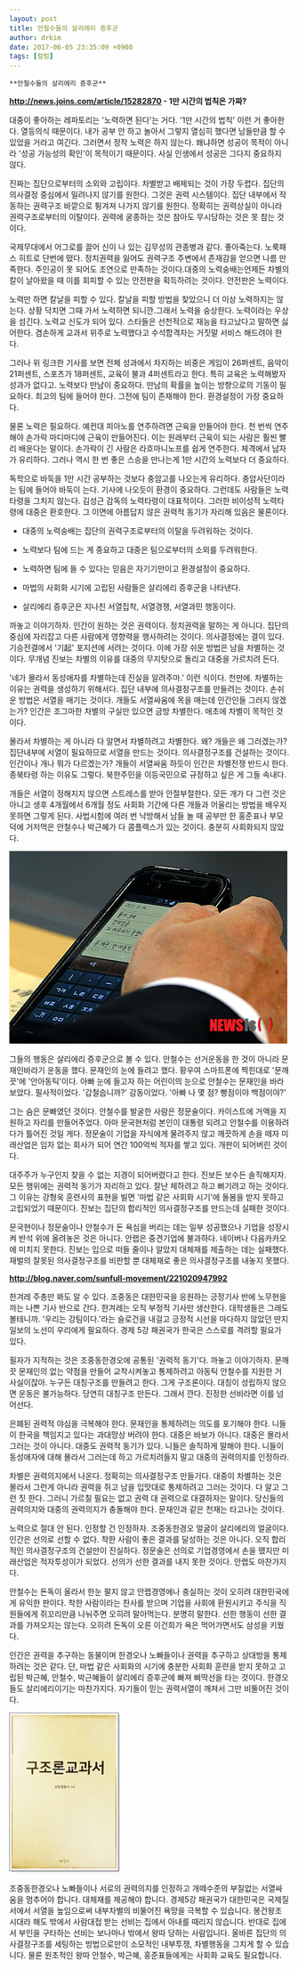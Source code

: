 ```yaml
---
layout: post
title: 안철수들의 살리에리 증후군
author: drkim
date: 2017-06-05 23:35:09 +0900
tags: [컬럼]
---
```

 


    **안철수들의 살리에리 증후군**

  


 
**http://news.joins.com/article/15282870 - 1만 시간의 법칙은 가짜?**

  


대중이 좋아하는 레파토리는 '노력하면 된다'는 거다. '1만 시간의 법칙' 이런 거 좋아한다. 열등의식 때문이다. 내가 공부 안 하고 놀아서 그렇지 열심히 했다면 남들만큼 할 수 있었을 거라고 여긴다. 그러면서 정작 노력은 하지 않는다. 왜냐하면 성공이 목적이 아니라 '성공 가능성의 확인'이 목적이기 때문이다. 사실 인생에서 성공은 그다지 중요하지 않다. 

  


진짜는 집단으로부터의 소외와 고립이다. 차별받고 배제되는 것이 가장 두렵다. 집단의 의사결정 중심에서 밀려나지 않기를 원한다. 그것은 권력 시스템이다. 집단 내부에서 작동하는 권력구조 바깥으로 튕겨져 나가지 않기를 원한다. 정확히는 권력상실이 아니라 권력구조로부터의 이탈이다. 권력에 굴종하는 것은 참아도 무시당하는 것은 못 참는 것이다.

  


국제무대에서 어그로를 끌어 신이 나 있는 김무성의 관종병과 같다. 좋아죽는다. 노룩패스 히트로 단번에 떴다. 정치권력을 잃어도 권력구조 주변에서 존재감을 얻으면 나름 만족한다. 주인공이 못 되어도 조연으로 만족하는 것이다.대중의 노력숭배는언제든 차별의 칼이 날아왔을 때 이를 회피할 수 있는 안전판을 획득하려는 것이다. 안전판은 노력이다.

  


노력만 하면 칼날을 피할 수 있다. 칼날을 피할 방법을 찾았으니 더 이상 노력하지는 않는다. 상황 닥치면 그때 가서 노력하면 되니깐.그래서 노력을 숭상한다. 노력이라는 우상을 섬긴다. 노력교 신도가 되어 있다. 스타들은 선천적으로 재능을 타고났다고 말하면 싫어한다. 겸손하게 교과서 위주로 노력했다고 수석합격자는 거짓말 서비스 해드려야 한다.

  


그러나 위 링크한 기사를 보면 전체 성과에서 차지하는 비중은 게임이 26퍼센트, 음악이 21퍼센트, 스포츠가 18퍼센트, 교육이 불과 4퍼센트라고 한다. 특히 교육은 노력해봤자 성과가 없다고. 노력보다 만남이 중요하다. 만남의 확률을 높이는 방향으로의 기동이 필요하다. 최고의 팀에 들어야 한다. 그전에 팀이 존재해야 한다. 환경설정이 가장 중요하다.

  


물론 노력은 필요하다. 예컨대 피아노를 연주하려면 근육을 만들어야 한다. 천 번씩 연주해야 손가락 마디마디에 근육이 만들어진다. 이는 원래부터 근육이 되는 사람은 훨씬 빨리 배운다는 말이다. 손가락이 긴 사람은 라흐마니노프를 쉽게 연주한다. 체격에서 남자가 유리하다. 그러나 역시 한 번 좋은 스승을 만나는게 1만 시간의 노력보다 더 중요하다. 

  


독학으로 바둑을 1만 시간 공부하는 것보다 충암고를 나오는게 유리하다. 충암사단이라는 팀에 들어야 바둑이 는다. 기사에 나오듯이 환경이 중요하다. 그런데도 사람들은 노력타령을 그치지 않는다. 김성근 감독의 노력타령이 대표적이다. 그러한 비이성적 노력타령에 대중은 환호한다. 그 이면에 아름답지 않은 권력적 동기가 자리해 있음은 물론이다. 

  


* 대중의 노력숭배는 집단의 권력구조로부터의 이탈을 두려워하는 것이다.

* 노력보다 팀에 드는 게 중요하고 대중은 팀으로부터의 소외를 두려워한다.

* 노력하면 팀에 들 수 있다는 믿음은 자기기만이고 환경설정이 중요하다.

* 마법의 사회화 시기에 고립된 사람들은 살리에리 증후군을 나타낸다.

* 살리에리 증후군은 지나친 서열집착, 서열경쟁, 서열과민 행동이다.

  


까놓고 이야기하자. 인간이 원하는 것은 권력이다. 정치권력을 말하는 게 아니다. 집단의 중심에 자리잡고 다른 사람에게 영향력을 행사하려는 것이다. 의사결정에는 결이 있다. 기승전결에서 '기起' 포지션에 서려는 것이다. 이에 가장 쉬운 방법은 남을 차별하는 것이다. 무개념 진보는 차별의 이유를 대중의 무지탓으로 돌리고 대중을 가르치려 든다. 

  


'네가 몰라서 동성애자를 차별하는데 진실을 알려주마.' 이런 식이다. 천만에. 차별하는 이유는 권력을 생성하기 위해서다. 집단 내부에 의사결정구조를 만들려는 것이다. 손쉬운 방법은 서열을 매기는 것이다. 개들도 서열싸움에 목을 매는데 인간인들 그러지 않겠는가? 인간은 조그마한 차별의 구실만 있으면 금방 차별한다. 애초에 차별이 목적인 것이다. 

  


몰라서 차별하는 게 아니라 다 알면서 차별하려고 차별한다. 왜? 개들은 왜 그러겠는가? 집단내부에 서열이 필요하므로 서열을 만드는 것이다. 의사결정구조를 건설하는 것이다. 인간이나 개나 뭐가 다르겠는가? 개들이 서열싸움 하듯이 인간은 차별전쟁 반드시 한다. 종북타령 하는 이유도 그렇다. 북한주민을 이등국민으로 규정하고 싶은 게 그들 속내다. 

  


개들은 서열이 정해지지 않으면 스트레스를 받아 안절부절한다. 모든 개가 다 그런 것은 아니고 생후 4개월에서 6개월 정도 사회화 기간에 다른 개들과 어울리는 방법을 배우지 못하면 그렇게 된다. 사법시험에 여러 번 낙방해서 남들 놀 때 공부만 한 홍준표나 부모 덕에 거저먹은 안철수나 박근혜가 다 콤플렉스가 있는 것이다. 충분히 사회화되지 않았다. 

  


  



![](/files/attach/images/199/931/852/NISI20121004_0007127048_web.jpg)   


  


  


그들의 행동은 살리에리 증후군으로 볼 수 있다. 안철수는 선거운동을 한 것이 아니라 문재인바라기 운동을 했다. 문재인의 눈에 들려고 했다. 황우여 스마트폰에 찍힌대로 '문깨끗'에 '안아동틱'이다. 아빠 눈에 들고자 하는 어린이의 눈으로 안철수는 문재인을 바라보았다. 필사적이었다. '갑철숩니까?' 감동이었다. '아빠 나 몇 점? 빵점이야 백점이야?' 

  


그는 숨은 문빠였던 것이다. 안철수를 발굴한 사람은 정문술이다. 카이스트에 거액을 지원하고 자리를 만들어주었다. 아마 문국현처럼 본인이 대통령 되려고 안철수를 이용하려다가 틀어진 것일 게다. 정문술이 기업을 자식에게 물려주지 않고 깨끗하게 손을 떼자 미래산업은 임자 없는 회사가 되어 연간 100억씩 적자를 쌓고 있다. 개판이 되어버린 것이다. 

  


대주주가 누구인지 찾을 수 없는 지경이 되어버렸다고 한다. 진보든 보수든 솔직해지자. 모든 행위에는 권력적 동기가 자리하고 있다. 잘난 체하려고 하고 뻐기려고 하는 것이다. 그 이유는 강형욱 훈련사의 표현을 빌면 '마법 같은 사회화 시기'에 돌봄을 받지 못하고 고립되었기 때문이다. 진보는 집단의 합리적인 의사결정구조를 만드는데 실패한 것이다. 

  


문국현이나 정문술이나 안철수가 돈 욕심을 버리는 데는 일부 성공했으나 기업을 성장시켜 반석 위에 올려놓은 것은 아니다. 안랩은 중견기업에 불과하다. 네이버나 다음카카오에 미치지 못한다. 진보는 입으로 떠들 줄이나 알았지 대체재를 제출하는 데는 실패했다. 재벌의 잘못된 의사결정구조를 비판할 뿐 대체재로 좋은 의사결정구조를 내놓지 못했다. 

  


**http://blog.naver.com/sunfull-movement/221020947992**

  


한겨레 주총만 봐도 알 수 있다. 조중동은 대한민국을 응원하는 긍정기사 반에 노무현을 까는 나쁜 기사 반으로 간다. 한겨레는 오직 부정적 기사만 생산한다. 대학생들은 그래도 볼테니까. '우리는 강팀이다.'라는 슬로건을 내걸고 긍정적 시선을 마다하지 않았던 딴지일보의 노선이 우리에게 필요하다. 경제 5강 패권국가 한국은 스스로를 격려할 필요가 있다. 

  


필자가 지적하는 것은 조중동한경오에 공통된 '권력적 동기'다. 까놓고 이야기하자. 문깨끗 문재인의 없는 약점을 만들어 교착시켜놓고 통제하려고 아동틱 안철수를 지원한 거 사실이잖아. 누구든 대칭구조를 만들려고 한다. 그게 구조론이다. 대칭이 성립하지 않으면 운동은 불가능하다. 당연히 대칭구조 만든다. 그래서 깐다. 진정한 선비라면 이를 넘어선다. 

  


은폐된 권력적 야심을 극복해야 한다. 문재인을 통제하려는 의도를 포기해야 한다. 니들이 한국을 책임지고 있다는 과대망상 버려야 한다. 대중은 바보가 아니다. 대중은 몰라서 그러는 것이 아니다. 대중도 권력적 동기가 있다. 니들은 솔직하게 말해야 한다. 니들이 동성애자에 대해 몰라서 그러는데 하고 가르치려들지 말고 대중의 권력의지를 인정하라. 

  


차별은 권력의지에서 나온다. 정확히는 의사결정구조 만들기다. 대중이 차별하는 것은 몰라서 그런게 아니라 권력을 쥐고 남을 입맛대로 통제하려고 그러는 것이다. 다 알고 그런 짓 한다. 그러니 가르칠 필요는 없고 권력 대 권력으로 대결하자는 말이다. 당신들의 권력의지와 대중의 권력의지가 충돌해야 한다. 문재인과 같은 천재는 타고나는 것이다. 

  


노력으로 절대 안 된다. 인정할 건 인정하자. 조중동한경오 얼굴이 살리에리의 얼굴이다. 인간은 선의로 선할 수 없다. 착한 사람이 좋은 결과를 달성하는 것은 아니다. 오직 합리적인 의사결정구조의 건설만이 진실하다. 정문술은 선의로 기업경영에서 손을 뗐지만 미래산업은 적자투성이가 되었다. 선의가 선한 결과를 내지 못한 것이다. 안랩도 마찬가지다. 

  


안철수는 돈독이 올라서 한눈 팔지 않고 안랩경영에나 충실하는 것이 오히려 대한민국에게 유익한 판이다. 착한 사람이라는 찬사를 받으며 기업을 사회에 환원시키고 주식을 직원들에게 쥐꼬리만큼 나눠주면 오히려 말아먹는다. 분명히 말한다. 선한 행동이 선한 결과를 가져오지는 않는다. 오히려 돈독이 오른 이건희가 욕은 먹어가면서도 삼성을 키웠다.

  


인간은 권력을 추구하는 동물이며 한경오나 노빠들이나 권력을 추구하고 상대방을 통제하려는 것은 같다. 단, 마법 같은 사회화의 시기에 충분한 사회화 훈련을 받지 못하고 고립된 박근혜, 안철수, 박근혜들이 살리에리 증후군에 빠져 삐딱선을 타는 것이다. 한경오들도 살리에리이기는 마찬가지다. 자기들이 믿는 권력서열이 깨져서 그만 비뚤어진 것이다.

  


  



 ![](/files/attach/images/199/931/852/20170108_234810.jpg) 

  


조중동한경오나 노빠들이나 서로의 권력의지를 인정하고 개떼수준의 부질없는 서열싸움을 멈추어야 합니다. 대체재를 제공해야 합니다. 경제5강 패권국가 대한민국은 국제질서에서 서열을 높임으로써 내부차별의 비뚤어진 욕망을 극복할 수 있습니다. 봉건왕조 시대라 해도 밖에서 사람대접 받는 선비는 집에서 아내를 때리지 않습니다. 반대로 집에서 부인을 구타하는 선비는 보나마나 밖에서 왕따 당하는 사람입니다. 올바른 집단의 의사결정구조를 세팅하는 방법으로만이 소모적인 내부투쟁, 차별행동을 그치게 할 수 있습니다. 물론 원초적인 왕따 안철수, 박근혜, 홍준표들에게는 사회화 교육도 필요합니다.